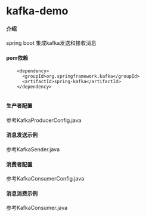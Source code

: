 # kafka-demo

#### 介绍
spring boot 集成kafka发送和接收消息

#### pom依赖
````
    <dependency>
	  <groupId>org.springframework.kafka</groupId>
	  <artifactId>spring-kafka</artifactId>
    </dependency>
	
````
#### 生产者配置
参考KafkaProducerConfig.java

#### 消息发送示例
参考KafkaSender.java

#### 消费者配置
参考KafkaConsumerConfig.java

#### 消息消费示例
参考KafkaConsumer.java